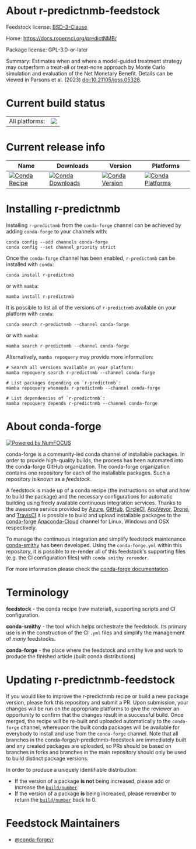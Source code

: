 About r-predictnmb-feedstock
============================

Feedstock license: [BSD-3-Clause](https://github.com/conda-forge/r-predictnmb-feedstock/blob/main/LICENSE.txt)

Home: https://docs.ropensci.org/predictNMB/

Package license: GPL-3.0-or-later

Summary: Estimates when and where a model-guided treatment strategy may outperform a treat-all or treat-none approach by Monte Carlo simulation and evaluation of the Net Monetary Benefit. Details can be viewed in Parsons et al. (2023) <doi:10.21105/joss.05328>.

Current build status
====================


<table><tr><td>All platforms:</td>
    <td>
      <a href="https://dev.azure.com/conda-forge/feedstock-builds/_build/latest?definitionId=19429&branchName=main">
        <img src="https://dev.azure.com/conda-forge/feedstock-builds/_apis/build/status/r-predictnmb-feedstock?branchName=main">
      </a>
    </td>
  </tr>
</table>

Current release info
====================

| Name | Downloads | Version | Platforms |
| --- | --- | --- | --- |
| [![Conda Recipe](https://img.shields.io/badge/recipe-r--predictnmb-green.svg)](https://anaconda.org/conda-forge/r-predictnmb) | [![Conda Downloads](https://img.shields.io/conda/dn/conda-forge/r-predictnmb.svg)](https://anaconda.org/conda-forge/r-predictnmb) | [![Conda Version](https://img.shields.io/conda/vn/conda-forge/r-predictnmb.svg)](https://anaconda.org/conda-forge/r-predictnmb) | [![Conda Platforms](https://img.shields.io/conda/pn/conda-forge/r-predictnmb.svg)](https://anaconda.org/conda-forge/r-predictnmb) |

Installing r-predictnmb
=======================

Installing `r-predictnmb` from the `conda-forge` channel can be achieved by adding `conda-forge` to your channels with:

```
conda config --add channels conda-forge
conda config --set channel_priority strict
```

Once the `conda-forge` channel has been enabled, `r-predictnmb` can be installed with `conda`:

```
conda install r-predictnmb
```

or with `mamba`:

```
mamba install r-predictnmb
```

It is possible to list all of the versions of `r-predictnmb` available on your platform with `conda`:

```
conda search r-predictnmb --channel conda-forge
```

or with `mamba`:

```
mamba search r-predictnmb --channel conda-forge
```

Alternatively, `mamba repoquery` may provide more information:

```
# Search all versions available on your platform:
mamba repoquery search r-predictnmb --channel conda-forge

# List packages depending on `r-predictnmb`:
mamba repoquery whoneeds r-predictnmb --channel conda-forge

# List dependencies of `r-predictnmb`:
mamba repoquery depends r-predictnmb --channel conda-forge
```


About conda-forge
=================

[![Powered by
NumFOCUS](https://img.shields.io/badge/powered%20by-NumFOCUS-orange.svg?style=flat&colorA=E1523D&colorB=007D8A)](https://numfocus.org)

conda-forge is a community-led conda channel of installable packages.
In order to provide high-quality builds, the process has been automated into the
conda-forge GitHub organization. The conda-forge organization contains one repository
for each of the installable packages. Such a repository is known as a *feedstock*.

A feedstock is made up of a conda recipe (the instructions on what and how to build
the package) and the necessary configurations for automatic building using freely
available continuous integration services. Thanks to the awesome service provided by
[Azure](https://azure.microsoft.com/en-us/services/devops/), [GitHub](https://github.com/),
[CircleCI](https://circleci.com/), [AppVeyor](https://www.appveyor.com/),
[Drone](https://cloud.drone.io/welcome), and [TravisCI](https://travis-ci.com/)
it is possible to build and upload installable packages to the
[conda-forge](https://anaconda.org/conda-forge) [Anaconda-Cloud](https://anaconda.org/)
channel for Linux, Windows and OSX respectively.

To manage the continuous integration and simplify feedstock maintenance
[conda-smithy](https://github.com/conda-forge/conda-smithy) has been developed.
Using the ``conda-forge.yml`` within this repository, it is possible to re-render all of
this feedstock's supporting files (e.g. the CI configuration files) with ``conda smithy rerender``.

For more information please check the [conda-forge documentation](https://conda-forge.org/docs/).

Terminology
===========

**feedstock** - the conda recipe (raw material), supporting scripts and CI configuration.

**conda-smithy** - the tool which helps orchestrate the feedstock.
                   Its primary use is in the construction of the CI ``.yml`` files
                   and simplify the management of *many* feedstocks.

**conda-forge** - the place where the feedstock and smithy live and work to
                  produce the finished article (built conda distributions)


Updating r-predictnmb-feedstock
===============================

If you would like to improve the r-predictnmb recipe or build a new
package version, please fork this repository and submit a PR. Upon submission,
your changes will be run on the appropriate platforms to give the reviewer an
opportunity to confirm that the changes result in a successful build. Once
merged, the recipe will be re-built and uploaded automatically to the
`conda-forge` channel, whereupon the built conda packages will be available for
everybody to install and use from the `conda-forge` channel.
Note that all branches in the conda-forge/r-predictnmb-feedstock are
immediately built and any created packages are uploaded, so PRs should be based
on branches in forks and branches in the main repository should only be used to
build distinct package versions.

In order to produce a uniquely identifiable distribution:
 * If the version of a package **is not** being increased, please add or increase
   the [``build/number``](https://docs.conda.io/projects/conda-build/en/latest/resources/define-metadata.html#build-number-and-string).
 * If the version of a package **is** being increased, please remember to return
   the [``build/number``](https://docs.conda.io/projects/conda-build/en/latest/resources/define-metadata.html#build-number-and-string)
   back to 0.

Feedstock Maintainers
=====================

* [@conda-forge/r](https://github.com/conda-forge/r/)

